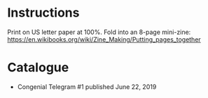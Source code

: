 # Instructions
Print on US letter paper at 100%. Fold into an 8-page mini-zine: https://en.wikibooks.org/wiki/Zine_Making/Putting_pages_together

# Catalogue
- Congenial Telegram #1 published June 22, 2019
